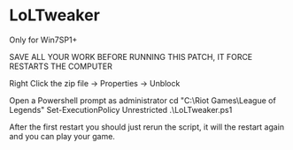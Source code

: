 LoLTweaker
==========
Only for Win7SP1+


SAVE ALL YOUR WORK BEFORE RUNNING THIS PATCH, IT FORCE RESTARTS THE COMPUTER


Right Click the zip file -> Properties -> Unblock

Open a Powershell prompt as administrator
cd "C:\Riot Games\League of Legends"
Set-ExecutionPolicy Unrestricted
.\LoLTweaker.ps1

After the first restart you should just rerun the script, it will the restart again and you can play your game.
